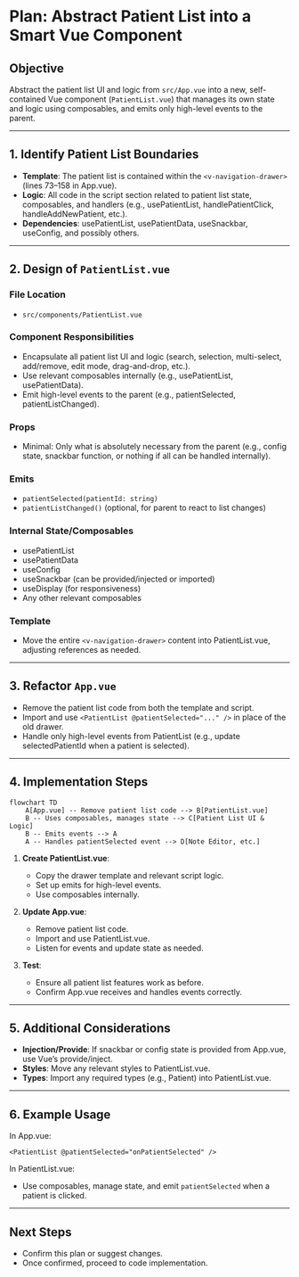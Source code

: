 # Plan: Abstract Patient List into a Smart Vue Component

## Objective

Abstract the patient list UI and logic from `src/App.vue` into a new, self-contained Vue component (`PatientList.vue`) that manages its own state and logic using composables, and emits only high-level events to the parent.

---

## 1. Identify Patient List Boundaries

- **Template**: The patient list is contained within the `<v-navigation-drawer>` (lines 73–158 in App.vue).
- **Logic**: All code in the script section related to patient list state, composables, and handlers (e.g., usePatientList, handlePatientClick, handleAddNewPatient, etc.).
- **Dependencies**: usePatientList, usePatientData, useSnackbar, useConfig, and possibly others.

---

## 2. Design of `PatientList.vue`

### File Location
- `src/components/PatientList.vue`

### Component Responsibilities
- Encapsulate all patient list UI and logic (search, selection, multi-select, add/remove, edit mode, drag-and-drop, etc.).
- Use relevant composables internally (e.g., usePatientList, usePatientData).
- Emit high-level events to the parent (e.g., patientSelected, patientListChanged).

### Props
- Minimal: Only what is absolutely necessary from the parent (e.g., config state, snackbar function, or nothing if all can be handled internally).

### Emits
- `patientSelected(patientId: string)`
- `patientListChanged()` (optional, for parent to react to list changes)

### Internal State/Composables
- usePatientList
- usePatientData
- useConfig
- useSnackbar (can be provided/injected or imported)
- useDisplay (for responsiveness)
- Any other relevant composables

### Template
- Move the entire `<v-navigation-drawer>` content into PatientList.vue, adjusting references as needed.

---

## 3. Refactor `App.vue`

- Remove the patient list code from both the template and script.
- Import and use `<PatientList @patientSelected="..." />` in place of the old drawer.
- Handle only high-level events from PatientList (e.g., update selectedPatientId when a patient is selected).

---

## 4. Implementation Steps

```mermaid
flowchart TD
    A[App.vue] -- Remove patient list code --> B[PatientList.vue]
    B -- Uses composables, manages state --> C[Patient List UI & Logic]
    B -- Emits events --> A
    A -- Handles patientSelected event --> D[Note Editor, etc.]
```

1. **Create PatientList.vue**:
    - Copy the drawer template and relevant script logic.
    - Set up emits for high-level events.
    - Use composables internally.

2. **Update App.vue**:
    - Remove patient list code.
    - Import and use PatientList.vue.
    - Listen for events and update state as needed.

3. **Test**:
    - Ensure all patient list features work as before.
    - Confirm App.vue receives and handles events correctly.

---

## 5. Additional Considerations

- **Injection/Provide**: If snackbar or config state is provided from App.vue, use Vue’s provide/inject.
- **Styles**: Move any relevant styles to PatientList.vue.
- **Types**: Import any required types (e.g., Patient) into PatientList.vue.

---

## 6. Example Usage

In App.vue:
```vue
<PatientList @patientSelected="onPatientSelected" />
```
In PatientList.vue:
- Use composables, manage state, and emit `patientSelected` when a patient is clicked.

---

## Next Steps

- Confirm this plan or suggest changes.
- Once confirmed, proceed to code implementation.